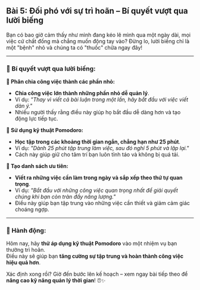 ## Bài 5: Đối phó với sự trì hoãn – Bí quyết vượt qua lười biếng

Bạn có bao giờ cảm thấy như mình đang kéo lê mình qua một ngày dài, mọi việc cứ chất đống mà chẳng muốn động tay vào? Đừng lo, lười biếng chỉ là một "bệnh" nhỏ và chúng ta có "thuốc" chữa ngay đây!

---

### 📌 Bí quyết vượt qua lười biếng:

**🔹 Phân chia công việc thành các phần nhỏ:**
- **Chia công việc lớn thành những phần nhỏ dễ quản lý**.  
- Ví dụ: *"Thay vì viết cả bài luận trong một lần, hãy bắt đầu với việc viết dàn ý."*  
- Nhiều người thấy rằng điều này giúp họ bắt đầu dễ dàng hơn và tạo động lực tiếp tục.

**🔹 Sử dụng kỹ thuật Pomodoro:**
- **Học tập trong các khoảng thời gian ngắn, chẳng hạn như 25 phút**.  
- Ví dụ: *"Dành 25 phút tập trung làm việc, sau đó nghỉ 5 phút và lặp lại."*  
- Cách này giúp giữ cho tâm trí bạn luôn tỉnh táo và không bị quá tải.

**🔹 Tạo danh sách ưu tiên:**
- **Viết ra những việc cần làm trong ngày và sắp xếp theo thứ tự quan trọng**.  
- Ví dụ: *"Bắt đầu với những công việc quan trọng nhất để giải quyết chúng khi bạn còn tràn đầy năng lượng."*  
- Điều này giúp bạn tập trung vào những việc cần thiết và giảm cảm giác choáng ngợp.

---

### 🚀 Hành động:

Hôm nay, hãy **thử áp dụng kỹ thuật Pomodoro** vào một nhiệm vụ bạn thường trì hoãn.  
Điều này sẽ giúp bạn **tăng cường sự tập trung và hoàn thành công việc hiệu quả hơn**.  

Xác định xong rồi? Giờ đến bước lên kế hoạch – xem ngay bài tiếp theo để **nâng cao kỹ năng quản lý thời gian**! ⏰✨